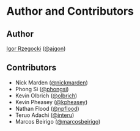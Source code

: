 # Author and Contributors

## Author

[Igor Rzegocki](https://www.rzegocki.pl/) ([@ajgon](https://github.com/ajgon))

## Contributors

- Nick Marden ([@nickmarden](https://github.com/nickmarden))
- Phong Si ([@phongsi](https://github.com/phongsi))
- Kevin Olbrich ([@olbrich](https://github.com/olbrich))
- Kevin Pheasey ([@kpheasey](https://github.com/kpheasey))
- Nathan Flood ([@npflood](https://github.com/npflood))
- Teruo Adachi ([@interu](https://github.com/interu))
- Marcos Beirigo ([@marcosbeirigo](https://github.com/marcosbeirigo))

